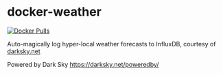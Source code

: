 docker-weather
==============

[![Docker Pulls](https://img.shields.io/docker/pulls/anoppe/docker-weather.svg?maxAge=2592000)]()

Auto-magically log hyper-local weather forecasts to InfluxDB, courtesy of
[darksky.net](darksky.net)


Powered by Dark Sky
https://darksky.net/poweredby/
